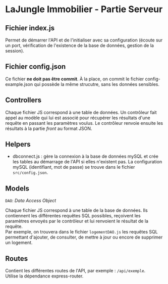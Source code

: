 # LaJungle Immobilier - Partie Serveur

## Fichier index.js

Permet de démarrer l'API et de l'initialiser avec sa configuration (écoute sur un port, vérification de l'existence de la base de données, gestion de la session).

## Fichier config.json

Ce fichier **ne doit pas être commit**. À la place, on commit le fichier config-example.json qui possède la même strucutre, sans les données sensibles.

## Controllers

Chaque fichier JS correspond à une table de données. Un contrôleur fait appel au modèle qui lui est associé pour récupérer les résultats d'une requête en passant les paramètres voulus. Le contrôleur renvoie ensuite les résultats à la partie *front* au format JSON.

## Helpers

- dbconnect.js : gère la connexion à la base de données mySQL et crée les tables au démarrage de l'API si elles n'existent pas. La configuration mySQL (identifiant, mot de passe) se trouve dans le fichier `src/config.json`.

## Models

`DAO`: *Data Access Object*  

Chaque fichier JS correspond à une table de la base de données. Ils contiennent les différentes requêtes SQL possibles, reçoivent les paramètres envoyés par le contrôleur et lui renvoient le résultat de la requête.  
Par exemple, on trouvera dans le fichier `logementDAO.js` les requêtes SQL permettant d'ajouter, de consulter, de mettre à jour ou encore de supprimer un logement.

## Routes

Contient les différentes routes de l'API, par exemple : `/api/exemple`.  
Utilise la dépendance express-router.